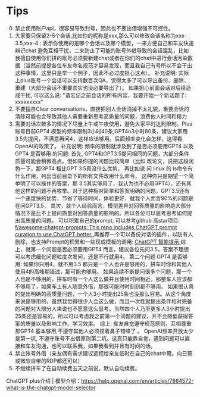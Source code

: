 # Tips
0. 禁止使用账户api，很容易导致封号，因此也不要出借增强不可控性。
1.  大家要只保留2-5个会话,比如你的昵称是xxx,那么可以修改会话名称为xxx-3.5,xxx-4 : 表示你使用的是哪个会话以及哪个模型，一来方便自己和车友快速辨识chat 避免互相干扰，二来防止了可能的账号外借导致的会话混乱，比如我擅自使用你们拼的账号必须要新建chat或者在你们的chat中进行会话污染数据（当然前提是各位车友命名规范才容易发现，而且我自己有号所以不会干出这种事情，这里只是举一个例子，因此不必过度担心这点）。
补充说明: 实际上plus账号一个会话可以支持数百次QA，觉得太多了可以导出备份、删除、重建（大部分会话不重要其实也没必要导出了）。
如果担心前面会话对后续造成干扰, 可以这么说:  "请忘记之前会话的所有内容，我要开始一个新话题了: xxxxxxxxx"
2. 不要擅自Clear conversations，直接把别人会话清掉不太礼貌，重要会话的清除可能也会导致其他人需要重新思考高质量的问题，浪费他人时间和精力
3. 需要对话次数多的情况下尽量上午或午夜使用，避免大家平时达到限制。Plus账号目前GPT4 模型的频率限制3小时40条,GPT4o3小时80条，建议大家用3.5先提问，不满意再问4，这样应该够用。后面频率变化会怎样，这得看OpenAI的政策了。
补充说明: 频率的限制就涉及到了是否必须要用GPT4  以及 GPT4 是否够用 的问题: 
首先, GPT4和GPT3.5提问相同的问题，大部分条件质量可能会稍微高点。但如果你提的问题比较简单（比如 改论文，说把这段润色一下，那GPT4 相比GPT 3.5真没什么优势， 再比如说 问 linux 的 ls命令有什么作用，列出当前目录下的所有文件改用什么命令， 这种你只是期望一个简单明了可以操作的答案，那 3.5其实够用了，我认为也不必用GPT4），还有其他这样的问题不再枚举。对于这种相对简单和答案明确的问题，GPT3.5还有一个速度快的优势，节省了等待时间，体验更好，就我个人而言90%的问题是在问GPT3.5， 
其次，就个人经验而言，模型差异对回答质量的影响绝大部分情况下是比不上提问质量对回答质量的影响的。所以各位可以思考思考如何提出高质量的问题。
可以积累自己的prompt, 可以参考github 高star项目: [f/awesome-chatgpt-prompts: This repo includes ChatGPT prompt curation to use ChatGPT better. ](https://github.com/f/awesome-chatgpt-prompts) 
再推荐一个可以备份对话的插件，以防有人删除，也支持Prompt的积累和一些现成模板的调用: [ChatGPT 智能提示
](https://chrome.google.com/webstore/detail/chatgpt-prompt-genius/jjdnakkfjnnbbckhifcfchagnpofjffo?hl=zh-CN)
综上，就第一个问题是否必须要用GPT4  而言，建议各位先问3.5，答案不理想可以考虑细化问题粒度次发问，还是不行就用4。
第二个问题 GPT4 是否够用: 
如果你只用4，就不用3.5 那只是一个人也许是够用的，拼车时你和其他人使用4的高峰期错过，那可能也够用。
如果连续不断提问很多个问题，那一个人也是不够用的，拼车时有一个人这么做并且使用时间相近，那整车人应该都不够用了，如果车上有人随意外借，那很可能时时刻刻都不够用。
如果很认真的提出明确的高质量问题，一个人3小时提出25条也没那么容易。从这个角度来说是够用的，虽然我觉得很少人会这么做，而且一次性就提出条件相对完备的问题对大部分人来说也不愿意这么思考。当然四个人乃至更多人3小时提出25条还是容易的，所以可以考虑我之前第一个问题的建议，并不会降低获得答案的质量以及影响工作、学习效率。
综上: 车友自觉遵守规范原则，互相尊重那GPT4 基本够用,不遵守其他人必须捏着鼻子错峰了 。 OpenAI频率开放太少是第一坑, 不遵守账号不出借原则第二坑。这真只能靠自觉，遇到问题可以直接和车友沟通，也可以联系我，如果我看到并且有时间的话。
4. 禁止账号外借（亲友偶有需求建议远程给亲友临时在自己的chat中用，向日葵或微软自带的RDP都还可以）
5. 不继续拼车了在自动续费五天之前说，默认自动续费。

ChatGPT plus介绍 | 模型介绍：https://help.openai.com/en/articles/7864572-what-is-the-chatgpt-model-selector

